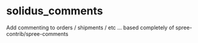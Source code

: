 # solidus_comments
Add commenting to orders / shipments / etc ... based completely of spree-contrib/spree-comments
